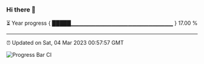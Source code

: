 ### Hi there 👋

⏳ Year progress { █████▁▁▁▁▁▁▁▁▁▁▁▁▁▁▁▁▁▁▁▁▁▁▁▁▁ } 17.00 %

---

⏰ Updated on Sat, 04 Mar 2023 00:57:57 GMT

![Progress Bar CI](https://github.com/liununu/liununu/workflows/Progress%20Bar%20CI/badge.svg)
